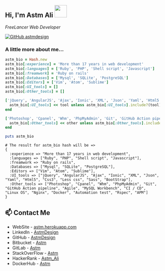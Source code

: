 <h2> 
  Hi, I'm Astm Ali 
  <img src="https://media-exp1.licdn.com/dms/image/C5603AQGNyPIDO6eQmQ/profile-displayphoto-shrink_400_400/0?e=1609372800&v=beta&t=hX4bus6_cAFzzOBuggRnnAU5L6pcDsLPXxvEAVNBC_s" width="40">
</h2>

<p>
  <em>
    FreeLancer Web Developer
  </em>
</p>

[![GitHub astmdesign](https://img.shields.io/github/followers/astmdesign?label=follow&style=social)](https://github.com/astmdesign)


### A little more about me...  


```ruby
astm_bio = Hash.new
astm_bio[:experience] = 'More than 17 years in web development'
astm_bio[:languages] = ['Ruby', 'PHP', 'Shell script', 'Javascript']
astm_bio[:freamwork] = 'Ruby on rails'
astm_bio[:Databases] = ['Mysql', 'SQLite', 'PostgreSQL']
astm_bio[:Editors] = ['Vim', 'Atom', 'Sublime']
astm_bio[:UI_tools] = []
astm_bio[:Other_tools] = []

['jQuery', 'AngularJS', 'Ajax', 'Ionic', 'XML', 'Json', 'Yaml', 'Html5', 'Css3', 'Less css', 'Sass', 'BootStrap'].each do |tool|
  astm_bio[:UI_tools] << tool unless astm_bio[:UI_tools].include?(tool)
end

['Photoshop', 'Cpanel', 'Whm', 'PhpMyAdmin', 'Git', 'GitHub Action pipeline','Agile', 'MySQL Workbench', 'CI / CD', 'Linux OS', 'Nginx', 'Docker', 'Automation test', 'Rspec', 'APM'].each do |other|
  astm_bio[:Other_tools] << other unless astm_bio[:Other_tools].include?(other)
end

puts astm_bio
```

```
# The result for astm_bio hash will be =>
{
  :experience => "More than 17 years in web development", 
  :languages => ["Ruby", "PHP", "Shell script", "Javascript"], 
  :freamwork => "Ruby on rails", 
  :Databases => ["Mysql", "SQLite", "PostgreSQL"], 
  :Editors => ["Vim", "Atom", "Sublime"], 
  :UI_tools => ["jQuery", "AngularJS", "Ajax", "Ionic", "XML", "Json", "Yaml", "Html5", "Css3", "Less css", "Sass", "BootStrap"], 
  :Other_tools => ["Photoshop", "Cpanel", "Whm", "PhpMyAdmin", "Git", "GitHub Action pipeline", "Agile", "MySQL Workbench", "CI / CD", "Linux OS", "Nginx", "Docker", "Automation test", "Rspec", "APM"]
}
```

## 📫 Contact Me
- WebSite - [astm.herokuapp.com](http://astm.herokuapp.com)
- LinkedIn - [AstmDesign](https://www.linkedin.com/in/astmdesign)
- GitHub - [AstmDesign](https://github.com/astmdesign)
- Bitbucket - [Astm](https://bitbucket.org/astm)
- GitLab - [Astm](https://gitlab.com/astm)
- StackOverFlow - [Astm](http://stackoverflow.com/users/2487778/astm)
- HackerRank - [Astm_Ali](https://www.hackerrank.com/Astm_Ali)
- DockerHub - [Astm](https://hub.docker.com/u/astm/starred)

